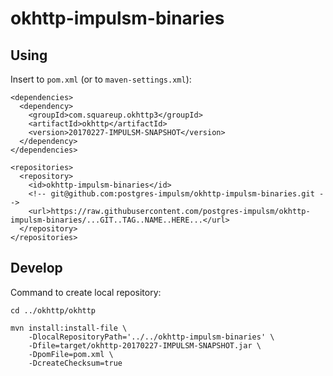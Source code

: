okhttp-impulsm-binaries
=======================


Using
-----

Insert to ``pom.xml`` (or to ``maven-settings.xml``):

    <dependencies>
      <dependency>
        <groupId>com.squareup.okhttp3</groupId>
        <artifactId>okhttp</artifactId>
        <version>20170227-IMPULSM-SNAPSHOT</version>
      </dependency>
    </dependencies>
    
    <repositories>
      <repository>
        <id>okhttp-impulsm-binaries</id>
        <!-- git@github.com:postgres-impulsm/okhttp-impulsm-binaries.git -->
        <url>https://raw.githubusercontent.com/postgres-impulsm/okhttp-impulsm-binaries/...GIT..TAG..NAME..HERE...</url>
      </repository>
    </repositories>


Develop
-------

Command to create local repository:

    cd ../okhttp/okhttp
    
    mvn install:install-file \
        -DlocalRepositoryPath='../../okhttp-impulsm-binaries' \
        -Dfile=target/okhttp-20170227-IMPULSM-SNAPSHOT.jar \
        -DpomFile=pom.xml \
        -DcreateChecksum=true
